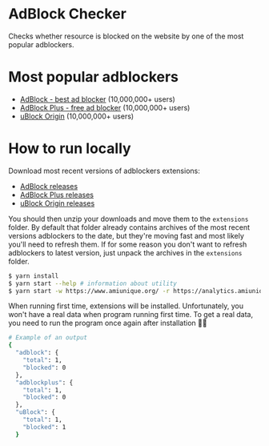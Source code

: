 # AdBlock Checker

Checks whether resource is blocked on the website by one of the most popular adblockers.

# Most popular adblockers

* [AdBlock - best ad blocker](https://getadblock.com/en/) (10,000,000+ users)
* [AdBlock Plus - free ad blocker](https://adblockplus.org/) (10,000,000+ users)
* [uBlock Origin](https://ublockorigin.com/) (10,000,000+ users)

# How to run locally

Download most recent versions of adblockers extensions:

* [AdBlock releases](https://code.getadblock.com/releases/)
* [AdBlock Plus releases](https://gitlab.com/eyeo/adblockplus/downloads)
* [uBlock Origin releases](https://github.com/gorhill/uBlock/releases)

You should then unzip your downloads and move them to the `extensions` folder. By default that folder already contains archives of the most recent versions adblockers to the date, but they're moving fast and most likely you'll need to refresh them. If for some reason you don't want to refresh adblockers to latest version, just unpack the archives in the `extensions` folder.

```sh
$ yarn install
$ yarn start --help # information about utility
$ yarn start -w https://www.amiunique.org/ -r https://analytics.amiunique.org/matomo.js
```

When running first time, extensions will be installed. Unfortunately, you won't have a real data when program running first time. To get a real data, you need to run the program once again after installation 🤷‍♂️

```sh
# Example of an output
{
  "adblock": {
    "total": 1,
    "blocked": 0
  },
  "adblockplus": {
    "total": 1,
    "blocked": 0
  },
  "uBlock": {
    "total": 1,
    "blocked": 1
  }
```
